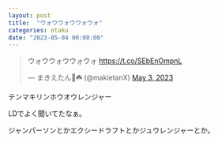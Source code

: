 ```yaml
---
layout: post
title:  "ウォウウォウウォウォ"
categories: otaku
date: "2023-05-04 00:00:00"
---
```


<blockquote class="twitter-tweet tw-align-center"><p lang="ja" dir="ltr">ウォウウォウウォウォ <a href="https://t.co/SEbEnOmpnL">https://t.co/SEbEnOmpnL</a></p>&mdash; まきえたん🥦☘️ (@makietanX) <a href="https://twitter.com/makietanX/status/1653698127214546946?ref_src=twsrc%5Etfw">May 3, 2023</a></blockquote> <script async src="https://platform.twitter.com/widgets.js" charset="utf-8"></script>

テンマキリンホウオウレンジャー

LDでよく聞いてたなぁ。

ジャンパーソンとかエクシードラフトとかジュウレンジャーとか。



